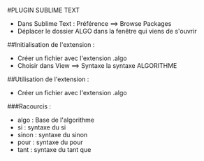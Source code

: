 #PLUGIN SUBLIME TEXT

- Dans Sublime Text : Préférence ==> Browse Packages
- Déplacer le dossier ALGO dans la fenêtre qui viens de s'ouvrir

##Initialisation de l'extension :
- Créer un fichier avec l'extension .algo
- Choisir dans View ==> Syntaxe la syntaxe ALGORITHME

##Utilisation de l'extension :
- Créer un fichier avec l'extension .algo

###Racourcis :
- algo : Base de l'algorithme
- si : syntaxe du si
- sinon : syntaxe du sinon
- pour : syntaxe du pour
- tant : syntaxe du tant que